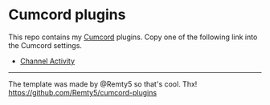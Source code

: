 # Cumcord plugins

This repo contains my [Cumcord](https://github.com/Cumcord/Cumcord/) plugins. Copy one of the following link into the Cumcord settings.

- [Channel Activity](https://yellowsink.github.io/cc-plugins/channel-activity)

---

The template was made by @Remty5 so that's cool. Thx! https://github.com/Remty5/cumcord-plugins

